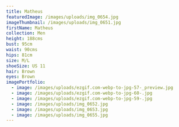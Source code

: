 ```yaml
---
title: Matheus
featuredImage: /images/uploads/img_0654.jpg
imageThumbnail: /images/uploads/img_0651.jpg
firstName: Matheus
collection: Men
height: 188cms
bust: 95cm
waist: 90cms
hips: 81cm
size: M/L
shoeSize: US 11
hair: Brown
eyes: Brown
imagePortfolio:
  - image: /images/uploads/ezgif.com-webp-to-jpg-57-_preview.jpg
  - image: /images/uploads/ezgif.com-webp-to-jpg-60-.jpg
  - image: /images/uploads/ezgif.com-webp-to-jpg-59-.jpg
  - image: /images/uploads/img_0652.jpg
  - image: /images/uploads/img_0653.jpg
  - image: /images/uploads/img_0655.jpg
---
```


